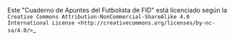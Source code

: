 Este "Cuaderno de Apuntes del Futbolista de FID" está licenciado según la `Creative Commons Attribution-NonCommercial-ShareAlike 4.0 International License <http://creativecommons.org/licenses/by-nc-sa/4.0/>`_

